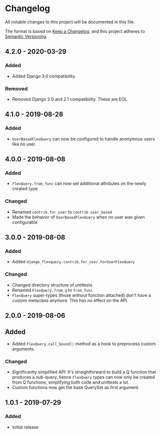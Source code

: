 # Changelog

All notable changes to this project will be documented in this file.

The format is based on [Keep a Changelog](https://keepachangelog.com/en/1.0.0/),
and this project adheres to [Semantic Versioning](https://semver.org/spec/v2.0.0.html).


## 4.2.0 - 2020-03-29
### Added
*  Added Django 3.0 compatibility.
### Removed
*  Removed Django 2.0 and 2.1 compatibility. These are EOL.


## 4.1.0 - 2019-08-28
### Added
* `UserBasedFlexQuery` can now be configured to handle anonymous users like no user.


## 4.0.0 - 2019-08-08
### Added
* `FlexQuery.from_func` can now set additional attributes on the newly created type
### Changed
* Renamed `contrib.for_user` to `contrib.user_based`
* Made the behavior of `UserBasedFlexQuery` when no user was given configurable


## 3.0.0 - 2019-08-08
### Added
* Added `django_flexquery.contrib.for_user.ForUserFlexQuery`
### Changed
* Changed directory structure of unittests
* Renamed ``FlexQuery.from_q`` to ``from_func``
* ``FlexQuery`` super-types (those without function attached) don't have a custom
  metaclass anymore. This has no effect on the API.


## 2.0.0 - 2019-08-06
## Added
* Added `FlexQuery.call_bound()` method as a hook to preprocess custom arguments.
### Changed
* Significantly simplified API:
  It's straightforward to build a Q function that produces a sub-query, hence
  `FlexQuery` types can now only be created from Q functions, simplifying both code
  and unittests a lot.
* Custom functions now get the base QuerySet as first argument.


## 1.0.1 - 2019-07-29
### Added
* Initial release
